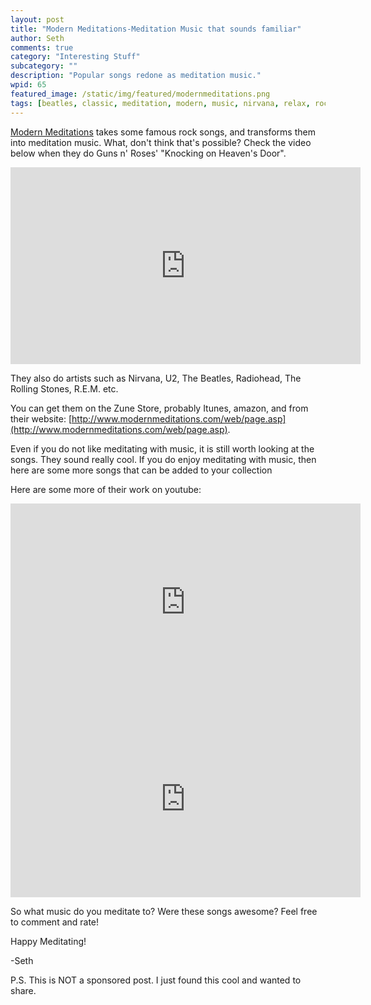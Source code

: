 ```yaml
---
layout: post
title: "Modern Meditations-Meditation Music that sounds familiar"
author: Seth
comments: true
category: "Interesting Stuff"
subcategory: ""
description: "Popular songs redone as meditation music."
wpid: 65
featured_image: /static/img/featured/modernmeditations.png
tags: [beatles, classic, meditation, modern, music, nirvana, relax, rock, sound, song, u2, video, YouTube]
---
```


[Modern Meditations](http://www.modernmeditations.com/web/page.asp) takes some famous rock songs, and transforms them into meditation music. What, don't think that's possible? Check the video below when they do Guns n' Roses' "Knocking on Heaven's Door".

<!--more-->

<iframe width="560" height="315" src="https://www.youtube.com/embed/7hOtJJrE12Y" frameborder="0" allowfullscreen></iframe>

They also do artists such as Nirvana, U2, The Beatles, Radiohead, The Rolling Stones, R.E.M. etc.

You can get them on the Zune Store, probably Itunes, amazon, and from their website: [http://www.modernmeditations.com/web/page.asp](http://www.modernmeditations.com/web/page.asp).

Even if you do not like meditating with music, it is still worth looking at the songs. They sound really cool. If you do enjoy meditating with music, then here are some more songs that can be added to your collection

Here are some more of their work on youtube:

<iframe width="560" height="315" src="https://www.youtube.com/embed/xQfsuTxR6vA" frameborder="0" allowfullscreen></iframe>

<iframe width="560" height="315" src="https://www.youtube.com/embed/OqoeNBQ2gvE" frameborder="0" allowfullscreen></iframe>

So what music do you meditate to? Were these songs awesome? Feel free to comment and rate!

Happy Meditating!

-Seth

P.S. This is NOT a sponsored post.  I just found this cool and wanted to share.

